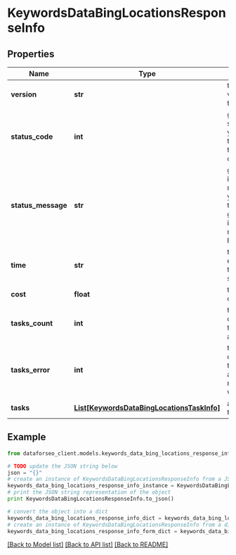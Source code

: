 # KeywordsDataBingLocationsResponseInfo


## Properties

Name | Type | Description | Notes
------------ | ------------- | ------------- | -------------
**version** | **str** | the current version of the API | [optional] 
**status_code** | **int** | general status code you can find the full list of the response codes here | [optional] 
**status_message** | **str** | general informational message you can find the full list of general informational messages here | [optional] 
**time** | **str** | total execution time, seconds | [optional] 
**cost** | **float** | total tasks cost, USD | [optional] 
**tasks_count** | **int** | the number of tasks in the tasks array | [optional] 
**tasks_error** | **int** | the number of tasks in the tasks array returned with an error | [optional] 
**tasks** | [**List[KeywordsDataBingLocationsTaskInfo]**](KeywordsDataBingLocationsTaskInfo.md) | array of tasks | [optional] 

## Example

```python
from dataforseo_client.models.keywords_data_bing_locations_response_info import KeywordsDataBingLocationsResponseInfo

# TODO update the JSON string below
json = "{}"
# create an instance of KeywordsDataBingLocationsResponseInfo from a JSON string
keywords_data_bing_locations_response_info_instance = KeywordsDataBingLocationsResponseInfo.from_json(json)
# print the JSON string representation of the object
print KeywordsDataBingLocationsResponseInfo.to_json()

# convert the object into a dict
keywords_data_bing_locations_response_info_dict = keywords_data_bing_locations_response_info_instance.to_dict()
# create an instance of KeywordsDataBingLocationsResponseInfo from a dict
keywords_data_bing_locations_response_info_form_dict = keywords_data_bing_locations_response_info.from_dict(keywords_data_bing_locations_response_info_dict)
```
[[Back to Model list]](../README.md#documentation-for-models) [[Back to API list]](../README.md#documentation-for-api-endpoints) [[Back to README]](../README.md)


